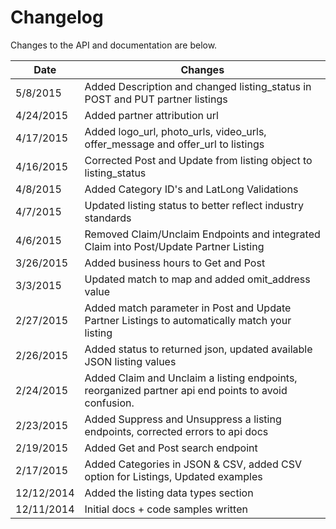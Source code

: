 # Changelog

Changes to the API and documentation are below.

Date | Changes
--------- | -----------
5/8/2015 | Added Description and changed listing_status in POST and PUT partner listings
4/24/2015 | Added partner attribution url
4/17/2015 | Added logo_url, photo_urls, video_urls, offer_message and offer_url to listings
4/16/2015 | Corrected Post and Update from listing object to listing_status
4/8/2015 | Added Category ID's and LatLong Validations
4/7/2015 | Updated listing status to better reflect industry standards
4/6/2015 | Removed Claim/Unclaim Endpoints and integrated Claim into Post/Update Partner Listing
3/26/2015 | Added business hours to Get and Post
3/3/2015 | Updated match to map and added omit_address value
2/27/2015 | Added match parameter in Post and Update Partner Listings to automatically match your listing
2/26/2015 | Added status to returned json, updated available JSON listing values
2/24/2015 | Added Claim and Unclaim a listing endpoints, reorganized partner api end points to avoid confusion.
2/23/2015 | Added Suppress and Unsuppress a listing endpoints, corrected errors to api docs
2/19/2015 | Added Get and Post search endpoint
2/17/2015 | Added Categories in JSON & CSV, added CSV option for Listings, Updated examples
12/12/2014 | Added the listing data types section
12/11/2014 | Initial docs + code samples written
